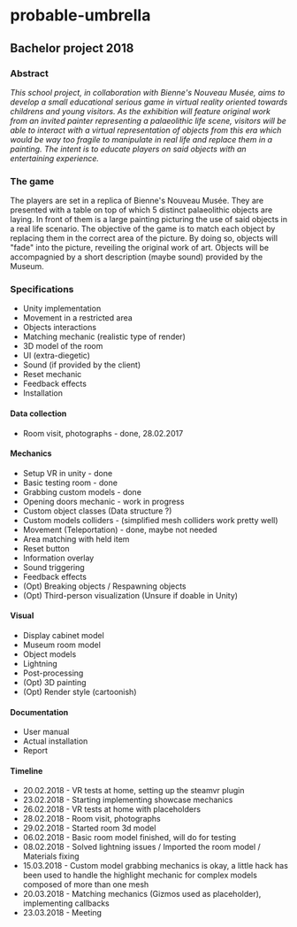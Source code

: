 # probable-umbrella

## Bachelor project 2018

### Abstract

*This school project, in collaboration with Bienne's Nouveau Musée, aims to develop a small educational serious game in virtual reality oriented towards childrens and young visitors.
As the exhibition will feature original work from an invited painter representing a palaeolithic life scene, visitors will be able to interact with a virtual representation of objects from this era which would be way too fragile to manipulate in real life and replace them in a painting.
The intent is to educate players on said objects with an entertaining experience.*

### The game

The players are set in a replica of Bienne's Nouveau Musée. They are presented with a table on top of which 5 distinct palaeolithic objects are laying. In front of them is a large painting picturing the use of said objects in a real life scenario.
The objective of the game is to match each object by replacing them in the correct area of the picture. By doing so, objects will "fade" into the picture, reveiling the original work of art.
Objects will be accompagnied by a short description (maybe sound) provided by the Museum.

### Specifications

* Unity implementation
* Movement in a restricted area
* Objects interactions
* Matching mechanic (realistic type of render)
* 3D model of the room
* UI (extra-diegetic)
* Sound (if provided by the client)
* Reset mechanic
* Feedback effects
* Installation

#### Data collection

* Room visit, photographs - done, 28.02.2017

#### Mechanics

* Setup VR in unity - done
* Basic testing room - done
* Grabbing custom models - done
* Opening doors mechanic - work in progress
* Custom object classes (Data structure ?)
* Custom models colliders - (simplified mesh colliders work pretty well)
* Movement (Teleportation) - done, maybe not needed
* Area matching with held item
* Reset button
* Information overlay
* Sound triggering
* Feedback effects
* (Opt) Breaking objects / Respawning objects
* (Opt) Third-person visualization (Unsure if doable in Unity)

#### Visual

* Display cabinet model
* Museum room model
* Object models
* Lightning
* Post-processing
* (Opt) 3D painting
* (Opt) Render style (cartoonish)

#### Documentation

* User manual
* Actual installation
* Report

#### Timeline

* 20.02.2018 - VR tests at home, setting up the steamvr plugin
* 23.02.2018 - Starting implementing showcase mechanics
* 26.02.2018 - VR tests at home with placeholders
* 28.02.2018 - Room visit, photographs
* 29.02.2018 - Started room 3d model
* 06.02.2018 - Basic room model finished, will do for testing
* 08.02.2018 - Solved lightning issues / Imported the room model / Materials fixing
* 15.03.2018 - Custom model grabbing mechanics is okay, a little hack has been used to handle the highlight mechanic for complex models composed of more than one mesh
* 20.03.2018 - Matching mechanics (Gizmos used as placeholder), implementing callbacks
* 23.03.2018 - Meeting
